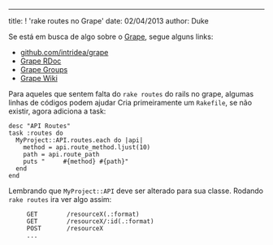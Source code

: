 ---
title: ! 'rake routes no Grape'
date: 02/04/2013
author: Duke

Se está em busca de algo sobre o [Grape](https://github.com/intridea/grape), segue alguns links:

* [github.com/intridea/grape](http://github.com/intridea/grape)
* [Grape RDoc](http://rdoc.info/github/intridea/grape)
* [Grape Groups](https://groups.google.com/forum/?fromgroups#!forum/ruby-grape)
* [Grape Wiki](https://github.com/intridea/grape/wiki)


Para aqueles que sentem falta do ```rake routes``` do rails no grape, algumas linhas de códigos podem ajudar Cria primeiramente um ```Rakefile```, se não existir, agora adiciona a task:

<pre><code class='ruby'>desc "API Routes"
task :routes do
  MyProject::API.routes.each do |api|
    method = api.route_method.ljust(10)
    path = api.route_path
    puts "     #{method} #{path}"
  end
end</code></pre>

Lembrando que ```MyProject::API``` deve ser alterado para sua classe. Rodando ```rake routes``` ira ver algo assim:

<pre><code class='bash'>     GET        /resourceX(.:format)
     GET        /resourceX/:id(.:format)
     POST       /resourceX
     ...</code></pre>
